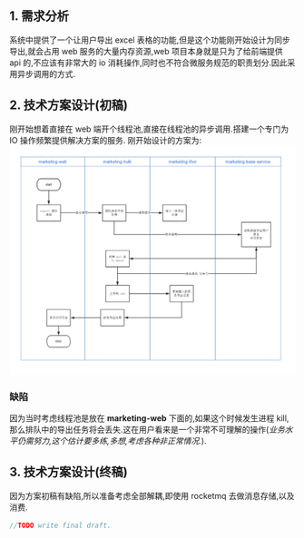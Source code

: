 ## 1. 需求分析

系统中提供了一个让用户导出 excel 表格的功能,但是这个功能刚开始设计为同步导出,就会占用 web 服务的大量内存资源,web 项目本身就是只为了给前端提供 api 的,不应该有非常大的 io 消耗操作,同时也不符合微服务规范的职责划分.因此采用异步调用的方式.

## 2. 技术方案设计(初稿)

刚开始想着直接在 web 端开个线程池,直接在线程池的异步调用.搭建一个专门为 IO 操作频繁提供解决方案的服务. 刚开始设计的方案为:
![异步导出 excel](./images/async_export_excel.png)

### 缺陷

因为当时考虑线程池是放在 **marketing-web** 下面的,如果这个时候发生进程 kill,那么排队中的导出任务将会丢失.这在用户看来是一个非常不可理解的操作(_业务水平仍需努力,这个估计要多练,多想,考虑各种非正常情况._).

## 3. 技术方案设计(终稿)
因为方案初稿有缺陷,所以准备考虑全部解耦,即使用 rocketmq 去做消息存储,以及消费.
```java
//TODO write final draft.
```
